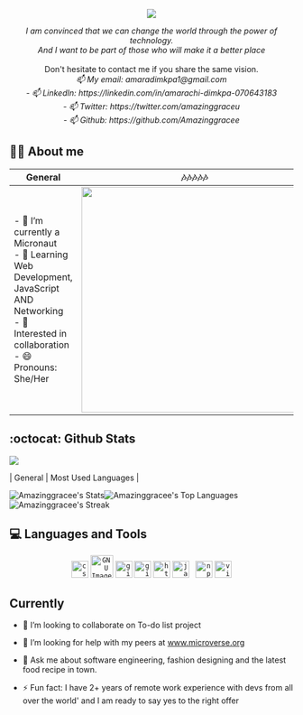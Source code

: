 
<p align="center">
<img src="https://readme-typing-svg.demolab.com?font=Fira+Code&pause=250&color=1e9747&width=435&lines=Hi%2C+I'm+Amara;Welcome+to+my+profile..."><br>
</p>

<p align="center"><em>I am convinced that we can change the world through the power of technology.<br> And I want to be part of those who will make it a better place </em><br><br>Don't hesitate to contact me if you share the same vision.<br>
  <em>📫 My email: amaradimkpa1@gmail.com <br>
  - 📫 LinkedIn: https://linkedin.com/in/amarachi-dimkpa-070643183 <br>
- 📫 Twitter: https://twitter.com/amazinggraceu <br>
- 📫 Github: https://github.com/Amazinggracee <br>
</em>
</p>


## 👨‍💻 About me 
| General         |:notes::notes::notes::notes::notes: |
|--------------|:-----:|
| - 🔭 I’m currently a Micronaut <br>- 🌱 Learning Web Development, JavaScript AND Networking <br>- 💬 Interested in collaboration <br>- 😄 Pronouns: She/Her <br>|  <a href="https://github.com/Amazinggracee/Amazinggracee"><img align="center" width="400" src="https://user-images.githubusercontent.com/107859883/229494629-9f04df7c-ec1b-45dc-8e8c-f691d5e799f4.png" /></a>  |        
## :octocat: Github Stats

<p align="left">
<img src="https://komarev.com/ghpvc/?username=rica213&style=flat-square&color=1e9747">
</p>

| General         | Most Used Languages |
 

![Amazinggracee's Stats](https://github-readme-stats.vercel.app/api?username=Amazinggracee&theme=vue-dark&show_icons=true&hide_border=false&count_private=true)![Amazinggracee's Top Languages](https://github-readme-stats.vercel.app/api/top-langs/?username=Amazinggracee&theme=vue-dark&show_icons=true&hide_border=false&layout=compact)<br>
![Amazinggracee's Streak](https://github-readme-streak-stats.herokuapp.com/?user=Amazinggracee&theme=vue-dark&hide_border=false)


## 💻 Languages and Tools
  <p align="center">
    <code><img title="CSS 3" alt="css 3" width="30px" src="https://cdn.jsdelivr.net/gh/devicons/devicon/icons/css3/css3-original.svg" /></code>
    <code><img title="GIMP" alt="GNU Image Manipulation Program - GIMP" width="40px" src="https://cdn.jsdelivr.net/gh/devicons/devicon/icons/gimp/gimp-original.svg" /></code>
    <code><img title="Git" alt="git" width="30px" src="https://cdn.jsdelivr.net/gh/devicons/devicon/icons/git/git-original.svg" /></code>  
    <code><img title="GitHub" alt="github" width="30px" src="https://cdn.jsdelivr.net/gh/devicons/devicon/icons/github/github-original.svg" /></code>
    <code><img title="HTML 5" alt="html5" width="30px" src="https://cdn.jsdelivr.net/gh/devicons/devicon/icons/html5/html5-original.svg" /></code>
    <code><img title="JavaScript" alt="javascript" width="30px" src="https://cdn.jsdelivr.net/gh/devicons/devicon/icons/javascript/javascript-original.svg" /></code>
    <code> <img title="npm" alt="npm" width="30px" src="https://cdn.jsdelivr.net/gh/devicons/devicon/icons/npm/npm-original-wordmark.svg" /></code>
    <code><img title="VS Code" alt="visual studio code" width="30px" src="https://cdn.jsdelivr.net/gh/devicons/devicon/icons/vscode/vscode-original.svg" /></code>
  </p>


## Currently
- 👯 I’m looking to collaborate on To-do list project
- 🤔 I’m looking for help with my peers at  www.microverse.org
- 💬 Ask me about software engineering, fashion designing and the latest food recipe in town.
- ⚡ Fun fact: I have 2+ years of remote work experience with devs 
    from all over the world' and I am ready to say yes to the right offer
    
    <!---
Amazinggracee/Amazinggracee is a ✨ special ✨ repository because its `README.md` (this file) appears on your GitHub profile.
You can click the Preview link to take a look at your changes.
--->

